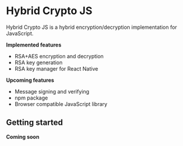# Hybrid Crypto JS
Hybrid Crypto JS is a hybrid encryption/decryption implementation for JavaScript.

**Implemented features**
- RSA+AES encryption and decryption
- RSA key generation
- RSA key manager for React Native

**Upcoming features**
- Message signing and verifying
- npm package
- Browser compatible JavaScript library

## Getting started
**Coming soon**
